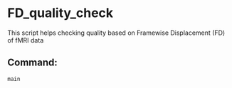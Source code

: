# FD_quality_check
This script helps checking quality based on Framewise Displacement (FD) of fMRI data 

Command: 
-
```
main
```
